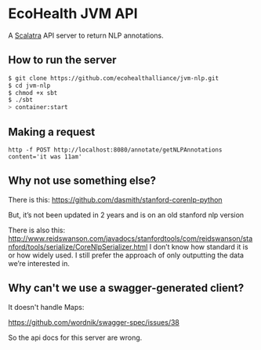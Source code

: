 # EcoHealth JVM API

A [Scalatra](http://www.scalatra.org/2.3/guides/swagger.html) API server to return NLP annotations.

## How to run the server

```sh
$ git clone https://github.com/ecohealthalliance/jvm-nlp.git
$ cd jvm-nlp
$ chmod +x sbt
$ ./sbt
> container:start
```

## Making a request

```http -f POST http://localhost:8080/annotate/getNLPAnnotations content='it was 11am'```

## Why not use something else?

There is this: https://github.com/dasmith/stanford-corenlp-python

But, it’s not been updated in 2 years and is on an old stanford nlp version

There is also this: http://www.reidswanson.com/javadocs/stanfordtools/com/reidswanson/stanford/tools/serialize/CoreNlpSerializer.html
I don’t know how standard it is or how widely used. I still prefer the approach of only outputting the data we’re interested in.

## Why can't we use a swagger-generated client?

It doesn't handle Maps:

https://github.com/wordnik/swagger-spec/issues/38

So the api docs for this server are wrong.
